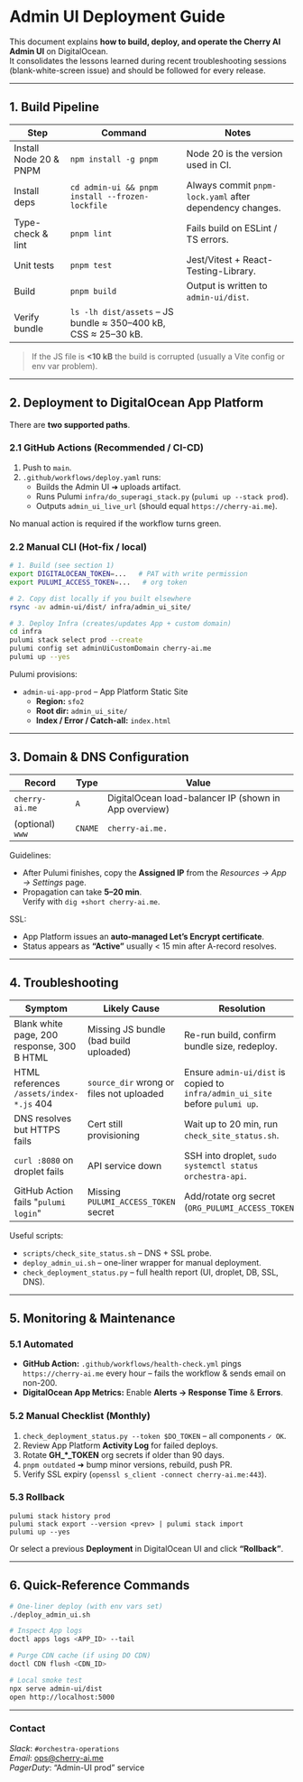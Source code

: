 # Admin UI Deployment Guide

This document explains **how to build, deploy, and operate the Cherry AI Admin UI** on DigitalOcean.  
It consolidates the lessons learned during recent troubleshooting sessions (blank-white-screen issue) and should be followed for every release.

---

## 1. Build Pipeline

| Step | Command | Notes |
|------|---------|-------|
| Install Node 20 & PNPM | `npm install -g pnpm` | Node 20 is the version used in CI. |
| Install deps | `cd admin-ui && pnpm install --frozen-lockfile` | Always commit `pnpm-lock.yaml` after dependency changes. |
| Type-check & lint | `pnpm lint` | Fails build on ESLint / TS errors. |
| Unit tests | `pnpm test` | Jest/Vitest + React-Testing-Library. |
| Build | `pnpm build` | Output is written to `admin-ui/dist`. |
| Verify bundle | `ls -lh dist/assets` – JS bundle ≈ 350–400 kB, CSS ≈ 25–30 kB. |

> If the JS file is **\<10 kB** the build is corrupted (usually a Vite config or env var problem).

---

## 2. Deployment to DigitalOcean App Platform

There are **two supported paths**.

### 2.1 GitHub Actions (Recommended / CI-CD)

1. Push to `main`.  
2. `.github/workflows/deploy.yaml` runs:
   * Builds the Admin UI ➜ uploads artifact.
   * Runs Pulumi `infra/do_superagi_stack.py` (`pulumi up --stack prod`).
   * Outputs `admin_ui_live_url` (should equal `https://cherry-ai.me`).

No manual action is required if the workflow turns green.

### 2.2 Manual CLI (Hot-fix / local)

```bash
# 1. Build (see section 1)
export DIGITALOCEAN_TOKEN=...   # PAT with write permission
export PULUMI_ACCESS_TOKEN=...   # org token

# 2. Copy dist locally if you built elsewhere
rsync -av admin-ui/dist/ infra/admin_ui_site/

# 3. Deploy Infra (creates/updates App + custom domain)
cd infra
pulumi stack select prod --create
pulumi config set adminUiCustomDomain cherry-ai.me
pulumi up --yes
```

Pulumi provisions:

* `admin-ui-app-prod` – App Platform Static Site  
  * **Region:** `sfo2`  
  * **Root dir:** `admin_ui_site/`  
  * **Index / Error / Catch-all:** `index.html`

---

## 3. Domain & DNS Configuration

| Record | Type | Value |
|--------|------|-------|
| `cherry-ai.me` | `A`  | DigitalOcean load-balancer IP (shown in App overview) |
| (optional) `www` | `CNAME` | `cherry-ai.me.` |

Guidelines:

* After Pulumi finishes, copy the **Assigned IP** from the *Resources → App → Settings* page.
* Propagation can take **5–20 min**.  
  Verify with `dig +short cherry-ai.me`.

SSL:

* App Platform issues an **auto-managed Let’s Encrypt certificate**.  
* Status appears as **“Active”** usually < 15 min after A-record resolves.

---

## 4. Troubleshooting

| Symptom | Likely Cause | Resolution |
|---------|-------------|------------|
| Blank white page, 200 response, 300 B HTML | Missing JS bundle (bad build uploaded) | Re-run build, confirm bundle size, redeploy. |
| HTML references `/assets/index-*.js` 404 | `source_dir` wrong or files not uploaded | Ensure `admin-ui/dist` is copied to `infra/admin_ui_site` before `pulumi up`. |
| DNS resolves but HTTPS fails | Cert still provisioning | Wait up to 20 min, run `check_site_status.sh`. |
| `curl :8080` on droplet fails | API service down | SSH into droplet, `sudo systemctl status orchestra-api`. |
| GitHub Action fails "`pulumi login`" | Missing `PULUMI_ACCESS_TOKEN` secret | Add/rotate org secret (`ORG_PULUMI_ACCESS_TOKEN`). |

Useful scripts:

* `scripts/check_site_status.sh` – DNS + SSL probe.
* `deploy_admin_ui.sh` – one-liner wrapper for manual deployment.
* `check_deployment_status.py` – full health report (UI, droplet, DB, SSL, DNS).

---

## 5. Monitoring & Maintenance

### 5.1 Automated

* **GitHub Action:** `.github/workflows/health-check.yml` pings `https://cherry-ai.me` every hour – fails the workflow & sends email on non-200.
* **DigitalOcean App Metrics:** Enable **Alerts → Response Time** & **Errors**.

### 5.2 Manual Checklist (Monthly)

1. `check_deployment_status.py --token $DO_TOKEN` – all components `✓ OK`.
2. Review App Platform **Activity Log** for failed deploys.
3. Rotate **GH_*_TOKEN** org secrets if older than 90 days.
4. `pnpm outdated` ➜ bump minor versions, rebuild, push PR.
5. Verify SSL expiry (`openssl s_client -connect cherry-ai.me:443`).

### 5.3 Rollback

```
pulumi stack history prod
pulumi stack export --version <prev> | pulumi stack import
pulumi up --yes
```

Or select a previous **Deployment** in DigitalOcean UI and click **“Rollback”**.

---

## 6. Quick-Reference Commands

```bash
# One-liner deploy (with env vars set)
./deploy_admin_ui.sh

# Inspect App logs
doctl apps logs <APP_ID> --tail

# Purge CDN cache (if using DO CDN)
doctl CDN flush <CDN_ID>

# Local smoke test
npx serve admin-ui/dist
open http://localhost:5000
```

---

### Contact

*Slack*: `#orchestra-operations`  
*Email*: ops@cherry-ai.me  
*PagerDuty*: “Admin-UI prod” service
